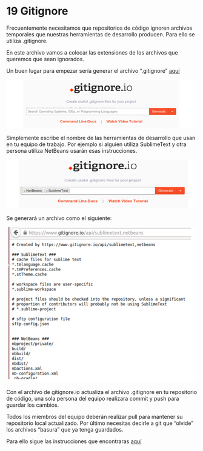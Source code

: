 # 19 Gitignore

Frecuentemente necesitamos que repositorios de código ignoren archivos temporales que nuestras herramientas de desarrollo producen. Para ello se utiliza .gitignore.

En este archivo vamos a colocar las extensiones de los archivos que queremos que sean ignorados.

Un buen lugar para empezar sería generar el archivo “.gitignore” [aquí][8]

[8]:https://www.gitignore.io/

![Página de gitignore](images/gitignore.png) 

Simplemente escribe el nombre de las herramientas de desarrollo que usan en tu equipo de trabajo. Por ejemplo si alguien utiliza SublimeText y otra persona utiliza NetBeans usarán esas instrucciones.

![Agregacion de programas que utiliza cada desarrollador](images/agregarprogramas.png)

Se generará un archivo como el siguiente:

![Archivo que genera Gitignore](images/archivodegitignore.png)

Con el archivo de gitignore.io actualiza el archivo .gitignore en tu repositorio de código, una sola persona del equipo realizara commit y push para guardar los cambios. 

Todos los miembros del equipo deberán realizar pull para mantener su repositorio local actualizado.
Por último necesitas decirle a git que “olvide” los archivos “basura” que ya tenga guardados.

Para ello sigue las instrucciones que encontraras [aquí][9]

[9]:http://stackoverflow.com/a/19095988/54848

